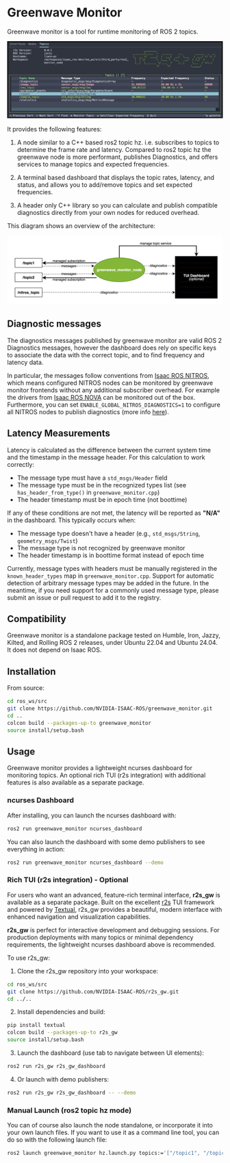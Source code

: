 # Greenwave Monitor
Greenwave monitor is a tool for runtime monitoring of ROS 2 topics.

![Greenwave Monitor](docs/images/greenwave_r2s_dashboard.png)

It provides the following features:

1. A node similar to a C++ based ros2 topic hz. i.e. subscribes to topics to determine the frame rate and latency. Compared to ros2 topic hz the greenwave node is more performant, publishes Diagnostics, and offers services to manage topics and expected frequencies.

2. A terminal based dashboard that displays the topic rates, latency, and status, and allows you to add/remove topics and set expected frequencies.

3. A header only C++ library so you can calculate and publish compatible diagnostics directly from your own nodes for reduced overhead.

This diagram shows an overview of the architecture:

![architecture](docs/images/greenwave_diagram.png)

## Diagnostic messages

The diagnostics messages published by greenwave monitor are valid ROS 2 Diagnostics messages, however the dashboard does rely on specific keys to associate the data with the correct topic, and to find frequency and latency data.

In particular, the messages follow conventions from [Isaac ROS NITROS](https://github.com/NVIDIA-ISAAC-ROS/isaac_ros_nitros), which means configured NITROS nodes can be monitored by greenwave monitor frontends without any additional subscriber overhead. For example the drivers from [Isaac ROS NOVA](https://github.com/NVIDIA-ISAAC-ROS/isaac_ros_nova) can be monitored out of the box. Furthermore, you can set `ENABLE_GLOBAL_NITROS_DIAGNOSTICS=1` to configure all NITROS nodes to publish diagnostics (more info [here](https://nvidia-isaac-ros.github.io/repositories_and_packages/isaac_ros_nitros/isaac_ros_nitros/index.html)).

  ## Latency Measurements

  Latency is calculated as the difference between the current system time and the timestamp in the message header. For this calculation to work correctly:

  - The message type must have a `std_msgs/Header` field
  - The message type must be in the recognized types list (see `has_header_from_type()` in `greenwave_monitor.cpp`)
  - The header timestamp must be in epoch time (not boottime)

  If any of these conditions are not met, the latency will be reported as **"N/A"** in the dashboard. This typically occurs when:
  - The message type doesn't have a header (e.g., `std_msgs/String`, `geometry_msgs/Twist`)
  - The message type is not recognized by greenwave monitor
  - The header timestamp is in boottime format instead of epoch time

 Currently, message types with headers must be manually registered in the `known_header_types` map in `greenwave_monitor.cpp`. Support for automatic detection of arbitrary message types may be added in the future. In the meantime, if you need support for a commonly used message type, please submit an issue or pull request to add it to the registry.

## Compatibility

Greenwave monitor is a standalone package tested on Humble, Iron, Jazzy, Kilted, and Rolling ROS 2 releases, under Ubuntu 22.04 and Ubuntu 24.04. It does not depend on Isaac ROS.

## Installation

From source:
```bash
cd ros_ws/src
git clone https://github.com/NVIDIA-ISAAC-ROS/greenwave_monitor.git
cd ..
colcon build --packages-up-to greenwave_monitor
source install/setup.bash
```

## Usage

Greenwave monitor provides a lightweight ncurses dashboard for monitoring topics. An optional rich TUI (r2s integration) with additional features is also available as a separate package.

### ncurses Dashboard

After installing, you can launch the ncurses dashboard with:

```bash
ros2 run greenwave_monitor ncurses_dashboard
```

You can also launch the dashboard with some demo publishers to see everything in action:

```bash
ros2 run greenwave_monitor ncurses_dashboard --demo
```

### Rich TUI (r2s integration) - Optional

For users who want an advanced, feature-rich terminal interface, **r2s_gw** is available as a separate package. Built on the excellent [r2s](https://github.com/mjcarroll/r2s) TUI framework and powered by [Textual](https://github.com/textualize/textual/), r2s_gw provides a beautiful, modern interface with enhanced navigation and visualization capabilities.

**r2s_gw** is perfect for interactive development and debugging sessions. For production deployments with many topics or minimal dependency requirements, the lightweight ncurses dashboard above is recommended.

To use r2s_gw:

1. Clone the r2s_gw repository into your workspace:
```bash
cd ros_ws/src
git clone https://github.com/NVIDIA-ISAAC-ROS/r2s_gw.git
cd ../..
```

2. Install dependencies and build:
```bash
pip install textual
colcon build --packages-up-to r2s_gw
source install/setup.bash
```

3. Launch the dashboard (use tab to navigate between UI elements):
```bash
ros2 run r2s_gw r2s_gw_dashboard
```

4. Or launch with demo publishers:
```bash
ros2 run r2s_gw r2s_gw_dashboard -- --demo
```

### Manual Launch (ros2 topic hz mode)

You can of course also launch the node standalone, or incorporate it into your own launch files.
If you want to use it as a command line tool, you can do so with the following launch file:

```bash
ros2 launch greenwave_monitor hz.launch.py topics:='["/topic1", "/topic2"]'
```